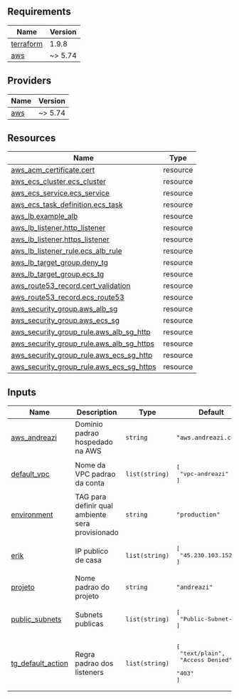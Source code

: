 <!-- BEGIN_TF_DOCS -->
## Requirements

| Name | Version |
|------|---------|
| <a name="requirement_terraform"></a> [terraform](#requirement\_terraform) | 1.9.8 |
| <a name="requirement_aws"></a> [aws](#requirement\_aws) | ~> 5.74 |

## Providers

| Name | Version |
|------|---------|
| <a name="provider_aws"></a> [aws](#provider\_aws) | ~> 5.74 |

## Resources

| Name | Type |
|------|------|
| [aws_acm_certificate.cert](https://registry.terraform.io/providers/hashicorp/aws/latest/docs/resources/acm_certificate) | resource |
| [aws_ecs_cluster.ecs_cluster](https://registry.terraform.io/providers/hashicorp/aws/latest/docs/resources/ecs_cluster) | resource |
| [aws_ecs_service.ecs_service](https://registry.terraform.io/providers/hashicorp/aws/latest/docs/resources/ecs_service) | resource |
| [aws_ecs_task_definition.ecs_task](https://registry.terraform.io/providers/hashicorp/aws/latest/docs/resources/ecs_task_definition) | resource |
| [aws_lb.example_alb](https://registry.terraform.io/providers/hashicorp/aws/latest/docs/resources/lb) | resource |
| [aws_lb_listener.http_listener](https://registry.terraform.io/providers/hashicorp/aws/latest/docs/resources/lb_listener) | resource |
| [aws_lb_listener.https_listener](https://registry.terraform.io/providers/hashicorp/aws/latest/docs/resources/lb_listener) | resource |
| [aws_lb_listener_rule.ecs_alb_rule](https://registry.terraform.io/providers/hashicorp/aws/latest/docs/resources/lb_listener_rule) | resource |
| [aws_lb_target_group.deny_tg](https://registry.terraform.io/providers/hashicorp/aws/latest/docs/resources/lb_target_group) | resource |
| [aws_lb_target_group.ecs_tg](https://registry.terraform.io/providers/hashicorp/aws/latest/docs/resources/lb_target_group) | resource |
| [aws_route53_record.cert_validation](https://registry.terraform.io/providers/hashicorp/aws/latest/docs/resources/route53_record) | resource |
| [aws_route53_record.ecs_route53](https://registry.terraform.io/providers/hashicorp/aws/latest/docs/resources/route53_record) | resource |
| [aws_security_group.aws_alb_sg](https://registry.terraform.io/providers/hashicorp/aws/latest/docs/resources/security_group) | resource |
| [aws_security_group.aws_ecs_sg](https://registry.terraform.io/providers/hashicorp/aws/latest/docs/resources/security_group) | resource |
| [aws_security_group_rule.aws_alb_sg_http](https://registry.terraform.io/providers/hashicorp/aws/latest/docs/resources/security_group_rule) | resource |
| [aws_security_group_rule.aws_alb_sg_https](https://registry.terraform.io/providers/hashicorp/aws/latest/docs/resources/security_group_rule) | resource |
| [aws_security_group_rule.aws_ecs_sg_http](https://registry.terraform.io/providers/hashicorp/aws/latest/docs/resources/security_group_rule) | resource |
| [aws_security_group_rule.aws_ecs_sg_https](https://registry.terraform.io/providers/hashicorp/aws/latest/docs/resources/security_group_rule) | resource |

## Inputs

| Name | Description | Type | Default | Required |
|------|-------------|------|---------|:--------:|
| <a name="input_aws_andreazi"></a> [aws\_andreazi](#input\_aws\_andreazi) | Dominio padrao hospedado na AWS | `string` | `"aws.andreazi.com"` | no |
| <a name="input_default_vpc"></a> [default\_vpc](#input\_default\_vpc) | Nome da VPC padrao da conta | `list(string)` | <pre>[<br/>  "vpc-andreazi"<br/>]</pre> | no |
| <a name="input_environment"></a> [environment](#input\_environment) | TAG para definir qual ambiente sera provisionado | `string` | `"production"` | no |
| <a name="input_erik"></a> [erik](#input\_erik) | IP publico de casa | `list(string)` | <pre>[<br/>  "45.230.103.152/32"<br/>]</pre> | no |
| <a name="input_projeto"></a> [projeto](#input\_projeto) | Nome padrao do projeto | `string` | `"andreazi"` | no |
| <a name="input_public_subnets"></a> [public\_subnets](#input\_public\_subnets) | Subnets publicas | `list(string)` | <pre>[<br/>  "Public-Subnet-*"<br/>]</pre> | no |
| <a name="input_tg_default_action"></a> [tg\_default\_action](#input\_tg\_default\_action) | Regra padrao dos listeners | `list(string)` | <pre>[<br/>  "text/plain",<br/>  "Access Denied",<br/>  "403"<br/>]</pre> | no |
<!-- END_TF_DOCS -->